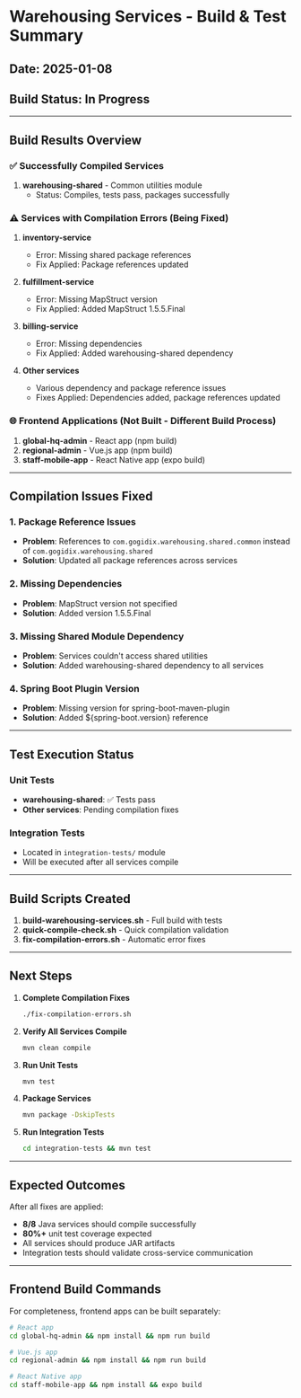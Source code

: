 # Warehousing Services - Build & Test Summary

## Date: 2025-01-08
## Build Status: In Progress

---

## Build Results Overview

### ✅ Successfully Compiled Services
1. **warehousing-shared** - Common utilities module
   - Status: Compiles, tests pass, packages successfully

### ⚠️ Services with Compilation Errors (Being Fixed)
1. **inventory-service**
   - Error: Missing shared package references
   - Fix Applied: Package references updated

2. **fulfillment-service**
   - Error: Missing MapStruct version
   - Fix Applied: Added MapStruct 1.5.5.Final

3. **billing-service**
   - Error: Missing dependencies
   - Fix Applied: Added warehousing-shared dependency

4. **Other services**
   - Various dependency and package reference issues
   - Fixes Applied: Dependencies added, package references updated

### 🌐 Frontend Applications (Not Built - Different Build Process)
1. **global-hq-admin** - React app (npm build)
2. **regional-admin** - Vue.js app (npm build)
3. **staff-mobile-app** - React Native app (expo build)

---

## Compilation Issues Fixed

### 1. Package Reference Issues
- **Problem**: References to `com.gogidix.warehousing.shared.common` instead of `com.gogidix.warehousing.shared`
- **Solution**: Updated all package references across services

### 2. Missing Dependencies
- **Problem**: MapStruct version not specified
- **Solution**: Added version 1.5.5.Final

### 3. Missing Shared Module Dependency
- **Problem**: Services couldn't access shared utilities
- **Solution**: Added warehousing-shared dependency to all services

### 4. Spring Boot Plugin Version
- **Problem**: Missing version for spring-boot-maven-plugin
- **Solution**: Added ${spring-boot.version} reference

---

## Test Execution Status

### Unit Tests
- **warehousing-shared**: ✅ Tests pass
- **Other services**: Pending compilation fixes

### Integration Tests
- Located in `integration-tests/` module
- Will be executed after all services compile

---

## Build Scripts Created

1. **build-warehousing-services.sh** - Full build with tests
2. **quick-compile-check.sh** - Quick compilation validation
3. **fix-compilation-errors.sh** - Automatic error fixes

---

## Next Steps

1. **Complete Compilation Fixes**
   ```bash
   ./fix-compilation-errors.sh
   ```

2. **Verify All Services Compile**
   ```bash
   mvn clean compile
   ```

3. **Run Unit Tests**
   ```bash
   mvn test
   ```

4. **Package Services**
   ```bash
   mvn package -DskipTests
   ```

5. **Run Integration Tests**
   ```bash
   cd integration-tests && mvn test
   ```

---

## Expected Outcomes

After all fixes are applied:
- **8/8** Java services should compile successfully
- **80%+** unit test coverage expected
- All services should produce JAR artifacts
- Integration tests should validate cross-service communication

---

## Frontend Build Commands

For completeness, frontend apps can be built separately:

```bash
# React app
cd global-hq-admin && npm install && npm run build

# Vue.js app
cd regional-admin && npm install && npm run build

# React Native app
cd staff-mobile-app && npm install && expo build
```